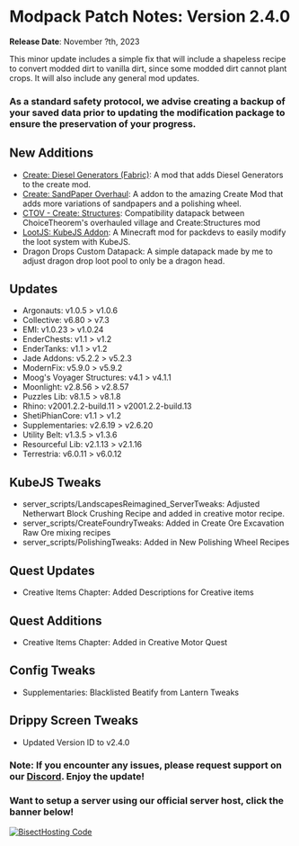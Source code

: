 # Modpack Patch Notes: Version 2.4.0
**Release Date**: November ?th, 2023

This minor update includes a simple fix that will include a shapeless recipe to convert modded dirt to vanilla dirt, since some modded dirt cannot plant crops. It will also include any general mod updates.
### As a standard safety protocol, we advise creating a backup of your saved data prior to updating the modification package to ensure the preservation of your progress.

## New Additions
- [Create: Diesel Generators (Fabric)](https://modrinth.com/mod/create-diesel-generators-fabric): A mod that adds Diesel Generators to the create mod.
- [Create: SandPaper Overhaul](https://modrinth.com/mod/create-sandpaper-overhaul): A addon to the amazing Create Mod that adds more variations of sandpapers and a polishing wheel.
- [CTOV - Create: Structures](https://modrinth.com/datapack/ctov-create-structures): Compatibility datapack between ChoiceTheorem's overhauled village and Create:Structures mod
- [LootJS: KubeJS Addon](https://modrinth.com/mod/lootjs): A Minecraft mod for packdevs to easily modify the loot system with KubeJS.
- Dragon Drops Custom Datapack: A simple datapack made by me to adjust dragon drop loot pool to only be a dragon head.
## Updates
- Argonauts: v1.0.5 > v1.0.6
- Collective: v6.80 > v7.3
- EMI: v1.0.23 > v1.0.24
- EnderChests: v1.1 > v1.2
- EnderTanks: v1.1 > v1.2
- Jade Addons: v5.2.2 > v5.2.3
- ModernFix: v5.9.0 > v5.9.2
- Moog's Voyager Structures: v4.1 > v4.1.1
- Moonlight: v2.8.56 > v2.8.57
- Puzzles Lib: v8.1.5 > v8.1.8
- Rhino: v2001.2.2-build.11 > v2001.2.2-build.13
- ShetiPhianCore: v1.1 > v1.2
- Supplementaries: v2.6.19 > v2.6.20
- Utility Belt: v1.3.5 > v1.3.6
- Resourceful Lib: v2.1.13 > v2.1.16
- Terrestria: v6.0.11 > v6.0.12
## KubeJS Tweaks
- server_scripts/LandscapesReimagined_ServerTweaks: Adjusted Netherwart Block Crushing Recipe and added in creative motor recipe.
- server_scripts/CreateFoundryTweaks: Added in Create Ore Excavation Raw Ore mixing recipes
- server_scripts/PolishingTweaks: Added in New Polishing Wheel Recipes
## Quest Updates
- Creative Items Chapter: Added Descriptions for Creative items
## Quest Additions
- Creative Items Chapter: Added in Creative Motor Quest
## Config Tweaks
- Supplementaries: Blacklisted Beatify from Lantern Tweaks
## Drippy Screen Tweaks
- Updated Version ID to v2.4.0
### Note: If you encounter any issues, please request support on our [Discord](https://discord.gg/quenZthXgy). Enjoy the update!
### Want to setup a server using our official server host, click the banner below!
[![BisectHosting Code](https://raw.githubusercontent.com/M0nkeyPr0grammer/Landscapes-Reimagined/main/BH_Landscape_reimagined.png)](https://bisecthosting.com/landscapes_reimagined?r=modrinth+chanelog)
